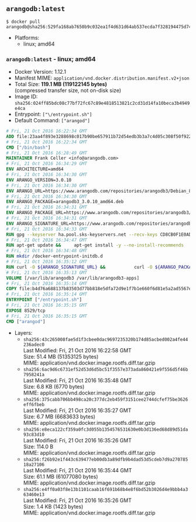 ## `arangodb:latest`

```console
$ docker pull arangodb@sha256:529fa168ab7650b9c032ea1f4d631d64ab537ecda7f328194475d74d3d8702dc
```

-	Platforms:
	-	linux; amd64

### `arangodb:latest` - linux; amd64

-	Docker Version: 1.12.1
-	Manifest MIME: `application/vnd.docker.distribution.manifest.v2+json`
-	Total Size: **119.1 MB (119122145 bytes)**  
	(compressed transfer size, not on-disk size)
-	Image ID: `sha256:024ff85bdc08c77bf72fc67c89e4818513821c2cd31d14fa10beca3b4949e4ca`
-	Entrypoint: `["\/entrypoint.sh"]`
-	Default Command: `["arangod"]`

```dockerfile
# Fri, 21 Oct 2016 16:22:34 GMT
ADD file:23aa4f893e3288698c017b90be657911b72d54edb3b3a7c4d05c308f50f9228f in / 
# Fri, 21 Oct 2016 16:22:34 GMT
CMD ["/bin/bash"]
# Fri, 21 Oct 2016 16:28:49 GMT
MAINTAINER Frank Celler <info@arangodb.com>
# Fri, 21 Oct 2016 16:34:29 GMT
ENV ARCHITECTURE=amd64
# Fri, 21 Oct 2016 16:34:30 GMT
ENV ARANGO_VERSION=3.0.10
# Fri, 21 Oct 2016 16:34:30 GMT
ENV ARANGO_URL=https://www.arangodb.com/repositories/arangodb3/Debian_8.0
# Fri, 21 Oct 2016 16:34:30 GMT
ENV ARANGO_PACKAGE=arangodb3_3.0.10_amd64.deb
# Fri, 21 Oct 2016 16:34:31 GMT
ENV ARANGO_PACKAGE_URL=https://www.arangodb.com/repositories/arangodb3/Debian_8.0/amd64/arangodb3_3.0.10_amd64.deb
# Fri, 21 Oct 2016 16:34:31 GMT
ENV ARANGO_SIGNATURE_URL=https://www.arangodb.com/repositories/arangodb3/Debian_8.0/amd64/arangodb3_3.0.10_amd64.deb.asc
# Fri, 21 Oct 2016 16:34:33 GMT
RUN gpg --keyserver ha.pool.sks-keyservers.net --recv-keys CD8CB0F1E0AD5B52E93F41E7EA93F5E56E751E9B
# Fri, 21 Oct 2016 16:34:47 GMT
RUN apt-get update &&     apt-get install -y --no-install-recommends         libjemalloc1 	libsnappy1         ca-certificates         pwgen         curl     &&     rm -rf /var/lib/apt/lists/*
# Fri, 21 Oct 2016 16:34:48 GMT
RUN mkdir /docker-entrypoint-initdb.d
# Fri, 21 Oct 2016 16:35:12 GMT
RUN curl -O ${ARANGO_SIGNATURE_URL} &&           curl -O ${ARANGO_PACKAGE_URL} &&             gpg --verify ${ARANGO_PACKAGE}.asc &&     (echo arangodb3 arangodb3/password password test | debconf-set-selections) &&     (echo arangodb3 arangodb3/password_again password test | debconf-set-selections) &&     DEBIAN_FRONTEND="noninteractive" dpkg -i ${ARANGO_PACKAGE} &&     rm -rf /var/lib/arangodb3/* &&     sed -ri         -e 's!127\.0\.0\.1!0.0.0.0!g'         -e 's!^(file\s*=).*!\1 -!'         -e 's!^#\s*uid\s*=.*!uid = arangodb!'         -e 's!^#\s*gid\s*=.*!gid = arangodb!'         /etc/arangodb3/arangod.conf     &&     DEBIAN_FRONTEND="noninteractive" apt-get purge -y --auto-remove ca-certificates &&     rm -f ${ARANGO_PACKAGE}*
# Fri, 21 Oct 2016 16:35:13 GMT
VOLUME [/var/lib/arangodb3 /var/lib/arangodb3-apps]
# Fri, 21 Oct 2016 16:35:14 GMT
COPY file:b4d76a688137b83503d77bb818e5dfa72d9e1f7b1e660f6d81e5a2ad5567e562 in /entrypoint.sh 
# Fri, 21 Oct 2016 16:35:14 GMT
ENTRYPOINT ["/entrypoint.sh"]
# Fri, 21 Oct 2016 16:35:15 GMT
EXPOSE 8529/tcp
# Fri, 21 Oct 2016 16:35:15 GMT
CMD ["arangod"]
```

-	Layers:
	-	`sha256:43c265008fae5d1f3cbee0dac9697235320b174d85acbed002a4fe44236adec0`  
		Last Modified: Fri, 21 Oct 2016 16:22:58 GMT  
		Size: 51.4 MB (51353125 bytes)  
		MIME: application/vnd.docker.image.rootfs.diff.tar.gzip
	-	`sha256:6ac9d6c6731ef52d53d6d5bc51f3557e373ada860421e9f556d5f46b7958241a`  
		Last Modified: Fri, 21 Oct 2016 16:35:48 GMT  
		Size: 6.8 KB (6770 bytes)  
		MIME: application/vnd.docker.image.rootfs.diff.tar.gzip
	-	`sha256:375cabb706bb498ca20c377dc2eb459f3151cee2744dcfef75be3626eff6fbeb`  
		Last Modified: Fri, 21 Oct 2016 16:35:27 GMT  
		Size: 6.7 MB (6683633 bytes)  
		MIME: application/vnd.docker.image.rootfs.diff.tar.gzip
	-	`sha256:e8eca122cf359a0fc3d055b1354576531630e0b3d136ed68d89d51da93c83d10`  
		Last Modified: Fri, 21 Oct 2016 16:35:26 GMT  
		Size: 114.0 B  
		MIME: application/vnd.docker.image.rootfs.diff.tar.gzip
	-	`sha256:f26b92e1f443c639477eb00db3a89dfb9b4dad53d5cdeb7d9a27078518a27106`  
		Last Modified: Fri, 21 Oct 2016 16:35:44 GMT  
		Size: 61.1 MB (61077080 bytes)  
		MIME: application/vnd.docker.image.rootfs.diff.tar.gzip
	-	`sha256:e4ff0a03f8e13b1101caab16f691b68b4e8f6bd52b3026d4e9bbb4a363460e13`  
		Last Modified: Fri, 21 Oct 2016 16:35:26 GMT  
		Size: 1.4 KB (1423 bytes)  
		MIME: application/vnd.docker.image.rootfs.diff.tar.gzip
